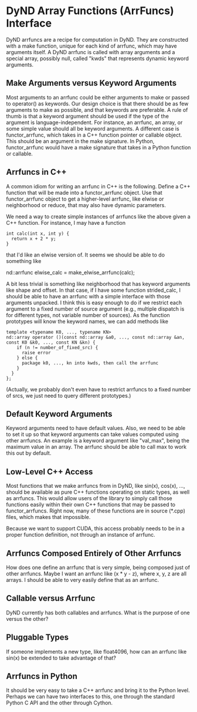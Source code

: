 ﻿# DyND Array Functions (ArrFuncs) Interface

DyND arrfuncs are a recipe for computation in DyND. They are constructed with a make function, unique for each kind of arrfunc, which
may have arguments itself. A DyND arrfunc is called with array arguments and a special array, possibly null, called "kwds" that
represents dynamic keyword arguments.

## Make Arguments versus Keyword Arguments

Most arguments to an arrfunc could be either arguments to make or passed to operator() as keywords. Our design choice is that there should
be as few arguments to make as possible, and that keywords are preferable. A rule of thumb is that a keyword argument should be used if the type of
the argument is language-independent. For instance, an arrfunc, an array, or some simple value should all be keyword arguments. A different
case is functor_arrfunc, which takes in a C++ function pointer or callable object. This should be an argument in the make signature.
In Python, functor_arrfunc would have a make signature that takes in a Python function or callable.

## Arrfuncs in C++

A common idiom for writing an arrfunc in C++ is the following. Define a C++ function that will be made into a functor_arrfunc object.
Use that functor_arrfunc object to get a higher-level arrfunc, like elwise or neighborhood or reduce, that may also have dynamic
parameters.

We need a way to create simple instances of arrfuncs like the above given a C++ function. For instance, I may have a function 

```
int calc(int x, int y) {
  return x + 2 * y;
}
```

that I'd like an elwise version of. It seems we should be able to do something like

nd::arrfunc elwise_calc = make_elwise_arrfunc(calc);

A bit less trivial is something like neighborhood that has keyword arguments like shape and offset. In that case, if I have some function strided_calc, I should be able to have an arrfunc with a simple interface with those arguments unpacked. I think this is easy enough to do if we restrict each argument to a fixed number of source argument (e.g., multiple dispatch is for different types, not variable number of sources). As the function prototypes will know the keyword names, we can add methods like

```
template <typename K0, ..., typename KN>
nd::array operator ()(const nd::array &a0, ..., const nd::array &an, const K0 &k0, ..., const KN &kn) {
    if (n != number_of_fixed_src) {
      raise error
    } else {
      package k0, ..., kn into kwds, then call the arrfunc
    }
  }
};
```

(Actually, we probably don't even have to restrict arrfuncs to a fixed number of srcs, we just need to query different prototypes.)

## Default Keyword Arguments

Keyword arguments need to have default values. Also, we need to be able to set it up so that keyword arguments can take values computed using other arrfuncs. An example is a keyword argument like "val_max", being the maximum value in an array. The arrfunc should be able to call max to work this out by default.

## Low-Level C++ Access

Most functions that we make arrfuncs from in DyND, like sin(x), cos(x), ..., should be available as pure C++ functions operating on static types, as well as arrfuncs. This would allow users of the library to simply call those functions easily within their own C++ functions that may be passed to functor_arrfuncs. Right now, many of these functions are in source (*.cpp) files, which makes that impossible.

Because we want to support CUDA, this access probably needs to be in a proper function definition, not through an instance of arrfunc.

## Arrfuncs Composed Entirely of Other Arrfuncs

How does one define an arrfunc that is very simple, being composed just of other arrfuncs. Maybe I want an arrfunc like (x * y - z), where x, y, z are all arrays. I should be able to very easily define that as an arrfunc.

## Callable versus Arrfunc

DyND currently has both callables and arrfuncs. What is the purpose of one versus the other?

## Pluggable Types

If someone implements a new type, like float4096, how can an arrfunc like sin(x) be extended to take advantage of that?

## Arrfuncs in Python

It should be very easy to take a C++ arrfunc and bring it to the Python level. Perhaps we can have two interfaces to this, one through the standard Python C API and the other through Cython.
